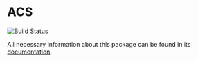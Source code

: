 # ACS

[![Build Status](https://ci.appveyor.com/api/projects/status/github/saersamani/ACS.jl?svg=true)](https://ci.appveyor.com/project/saersamani/ACS-jl)

All necessary information about this package can be found in its [documentation](https://emcms.github.io/ACS.jl/dev/).
